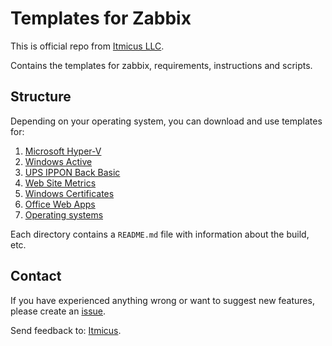 # Templates for Zabbix

This is official repo from [Itmicus LLC][itmicus llc].

Contains the templates for zabbix, requirements, instructions and scripts.


## Structure

Depending on your operating system, you can download and use templates for:

1. [Microsoft Hyper-V](Template%20Microsoft%20Hyper-V)
2. [Windows Active](Template%20OS%20Windows%20Active)
3. [UPS IPPON Back Basic](Template%20UPS%20Ippon%20BACK%20BASIC)
4. [Web Site Metrics](Template%20Web%20Site)
5. [Windows Certificates](Template%20Windows%20Certificates)
6. [Office Web Apps](Template%20Windows%20Office%20Web%20Apps)
7. [Operating systems][templates os]

Each directory contains a `README.md` file with information about the build, etc.


## Contact

If you have experienced anything wrong or want to suggest new features, please create an [issue][new issue].

Send feedback to: [Itmicus][email].


<!-- Links -->
[itmicus llc]: https://itmicus.ru
[email]: mailto:info@itmicus.ru
[new issue]: https://github.com/itmicus/zabbix/issues/new
[templates os]: https://github.com/itmicus/zabbix/tree/master/Templates/Operating%20Systems
